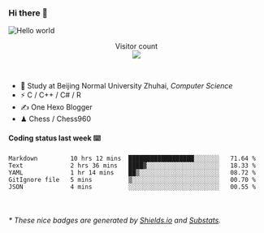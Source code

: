 ### Hi there 👋


<img src="https://raw.githubusercontent.com/sagar-viradiya/sagar-viradiya/master/resources/banner.png" alt="Hello world">
<p align="center"> 
  Visitor count<br/>
  <img src="https://profile-counter.glitch.me/youszoe/count.svg" />
</p>

<br/>


- 🍻  Study at Beijing Normal University Zhuhai, _Computer Science_
- ⚡  C / C++ / C# / R
- ✍️  One Hexo Blogger
- ♟  Chess / Chess960 


#### Coding status last week ⌨️

<!--START_SECTION:waka-->
```text
Markdown         10 hrs 12 mins  ██████████████████░░░░░░░   71.64 % 
Text             2 hrs 36 mins   ████▓░░░░░░░░░░░░░░░░░░░░   18.33 % 
YAML             1 hr 14 mins    ██▒░░░░░░░░░░░░░░░░░░░░░░   08.72 % 
GitIgnore file   5 mins          ▒░░░░░░░░░░░░░░░░░░░░░░░░   00.70 % 
JSON             4 mins          ░░░░░░░░░░░░░░░░░░░░░░░░░   00.55 % 
```
<!--END_SECTION:waka-->

<br/>

<center><img src="http://ghchart.rshah.org/409ba5/yousazoe" alt="" /></center>


<h6>* These nice badges are generated by <a href="https://shields.io/">Shields.io</a> and <a href="https://github.com/spencerwooo/Substats">Substats</a>.</h6>
